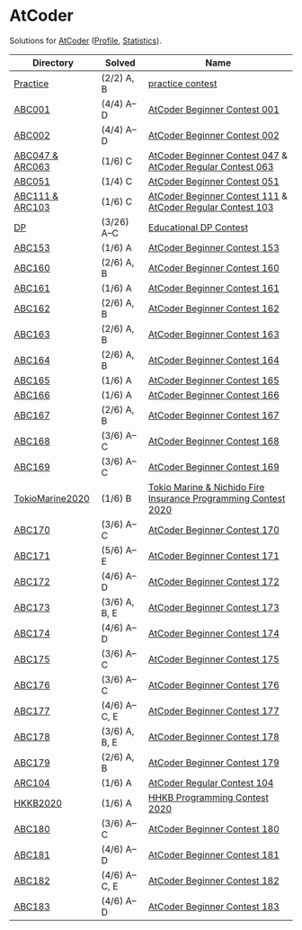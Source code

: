 <!-- SPDX-License-Identifier: X11 -->
# AtCoder

Solutions for [AtCoder](https://atcoder.jp/) ([Profile](https://atcoder.jp/users/jthvai), [Statistics](https://kenkoooo.com/atcoder#/user/jthvai)).

| Directory                             | Solved             | Name
| ---                                   | ---                | ---
| [Practice](./Practice/)               | (2/2) A, B         | [practice contest](https://atcoder.jp/contests/practice)
| [ABC001](./ABC001/)                   | (4/4) A&ndash;D    | [AtCoder Beginner Contest 001](https://atcoder.jp/contests/abc001)
| [ABC002](./ABC002/)                   | (4/4) A&ndash;D    | [AtCoder Beginner Contest 002](https://atcoder.jp/contests/abc002)
| [ABC047 & ARC063](./ABC047_&_ARC063/) | (1/6) C            | [AtCoder Beginner Contest 047](https://atcoder.jp/contests/abc047) & [AtCoder Regular Contest 063](https://atcoder.jp/contests/arc063)
| [ABC051](./ABC051/)                   | (1/4) C            | [AtCoder Beginner Contest 051](https://atcoder.jp/contests/abc051)
| [ABC111 & ARC103](./ABC111_&_ARC103/) | (1/6) C            | [AtCoder Beginner Contest 111](https://atcoder.jp/contests/abc111) & [AtCoder Regular Contest 103](https://atcoder.jp/contests/arc103)
| [DP](./DP/)                           | (3/26) A&ndash;C   | [Educational DP Contest](https://atcoder.jp/contests/dp)
| [ABC153](./ABC153/)                   | (1/6) A            | [AtCoder Beginner Contest 153](https://atcoder.jp/contests/abc153)
| [ABC160](./ABC160/)                   | (2/6) A, B         | [AtCoder Beginner Contest 160](https://atcoder.jp/contests/abc160)
| [ABC161](./ABC161/)                   | (1/6) A            | [AtCoder Beginner Contest 161](https://atcoder.jp/contests/abc161)
| [ABC162](./ABC162/)                   | (2/6) A, B         | [AtCoder Beginner Contest 162](https://atcoder.jp/contests/abc162)
| [ABC163](./ABC163/)                   | (2/6) A, B         | [AtCoder Beginner Contest 163](https://atcoder.jp/contests/abc163)
| [ABC164](./ABC164/)                   | (2/6) A, B         | [AtCoder Beginner Contest 164](https://atcoder.jp/contests/abc164)
| [ABC165](./ABC165/)                   | (1/6) A            | [AtCoder Beginner Contest 165](https://atcoder.jp/contests/abc165)
| [ABC166](./ABC166/)                   | (1/6) A            | [AtCoder Beginner Contest 166](https://atcoder.jp/contests/abc166)
| [ABC167](./ABC167/)                   | (2/6) A, B         | [AtCoder Beginner Contest 167](https://atcoder.jp/contests/abc167)
| [ABC168](./ABC168/)                   | (3/6) A&ndash;C    | [AtCoder Beginner Contest 168](https://atcoder.jp/contests/abc168)
| [ABC169](./ABC169/)                   | (3/6) A&ndash;C    | [AtCoder Beginner Contest 169](https://atcoder.jp/contests/abc169)
| [TokioMarine2020](./TokioMarine2020/) | (1/6) B            | [Tokio Marine & Nichido Fire Insurance Programming Contest 2020](https://atcoder.jp/contests/tokiomarine2020)
| [ABC170](./ABC170/)                   | (3/6) A&ndash;C    | [AtCoder Beginner Contest 170](https://atcoder.jp/contests/abc170)
| [ABC171](./ABC171/)                   | (5/6) A&ndash;E    | [AtCoder Beginner Contest 171](https://atcoder.jp/contests/abc171)
| [ABC172](./ABC172/)                   | (4/6) A&ndash;D    | [AtCoder Beginner Contest 172](https://atcoder.jp/contests/abc172)
| [ABC173](./ABC173/)                   | (3/6) A, B, E      | [AtCoder Beginner Contest 173](https://atcoder.jp/contests/abc173)
| [ABC174](./ABC174/)                   | (4/6) A&ndash;D    | [AtCoder Beginner Contest 174](https://atcoder.jp/contests/abc174)
| [ABC175](./ABC175/)                   | (3/6) A&ndash;C    | [AtCoder Beginner Contest 175](https://atcoder.jp/contests/abc175)
| [ABC176](./ABC176/)                   | (3/6) A&ndash;C    | [AtCoder Beginner Contest 176](https://atcoder.jp/contests/abc176)
| [ABC177](./ABC177/)                   | (4/6) A&ndash;C, E | [AtCoder Beginner Contest 177](https://atcoder.jp/contests/abc177)
| [ABC178](./ABC178/)                   | (3/6) A, B, E      | [AtCoder Beginner Contest 178](https://atcoder.jp/contests/abc178)
| [ABC179](./ABC179/)                   | (2/6) A, B         | [AtCoder Beginner Contest 179](https://atcoder.jp/contests/abc179)
| [ARC104](./ARC104/)                   | (1/6) A            | [AtCoder Regular Contest 104](https://atcoder.jp/contests/arc104)
| [HKKB2020](./HKKB2020/)               | (1/6) A            | [HHKB Programming Contest 2020](https://atcoder.jp/contests/hhkb2020)
| [ABC180](./ABC180/)                   | (3/6) A&ndash;C    | [AtCoder Beginner Contest 180](https://atcoder.jp/contests/abc180)
| [ABC181](./ABC181/)                   | (4/6) A&ndash;D    | [AtCoder Beginner Contest 181](https://atcoder.jp/contests/abc181)
| [ABC182](./ABC182/)                   | (4/6) A&ndash;C, E | [AtCoder Beginner Contest 182](https://atcoder.jp/contests/abc182)
| [ABC183](./ABC183/)                   | (4/6) A&ndash;D    | [AtCoder Beginner Contest 183](https://atcoder.jp/contests/abc183)
